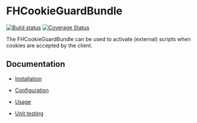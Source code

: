 FHCookieGuardBundle
============

[![Build status][develop build status]][develop branch]  [![Coverage Status][develop build coverage]][develop coverage]

The FHCookieGuardBundle can be used to activate (external) scripts when cookies are accepted by the client.

Documentation
-------------
- [Installation](Resources/doc/installation.md)
- [Configuration](Resources/doc/configuration.md)
- [Usage](Resources/doc/usage.md)
- [Unit testing](Resources/doc/unit_testing.md)

    [develop branch]: https://github.com/freshheads/FHCookieGuardBundle/tree/develop
    [develop build status]: https://travis-ci.org/freshheads/FHCookieGuardBundle.svg?branch=develop
    [develop coverage]: https://scrutinizer-ci.com/g/freshheads/FHCookieGuardBundle/?branch=develop
    [develop build coverage]: https://img.shields.io/scrutinizer/coverage/g/freshheads/FHCookieGuardBundle/develop.svg?style=flat-square
